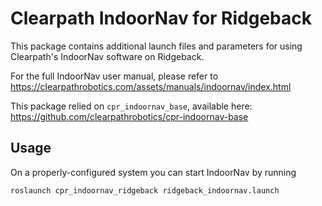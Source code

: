 Clearpath IndoorNav for Ridgeback
==================================

This package contains additional launch files and parameters for using Clearpath's IndoorNav software on Ridgeback.

For the full IndoorNav user manual, please refer to https://clearpathrobotics.com/assets/manuals/indoornav/index.html

This package relied on `cpr_indoornav_base`, available here: https://github.com/clearpathrobotics/cpr-indoornav-base


Usage
-------

On a properly-configured system you can start IndoorNav by running

```bash
roslaunch cpr_indoornav_ridgeback ridgeback_indoornav.launch
```
